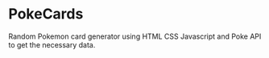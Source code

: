 # PokeCards
Random Pokemon card generator using HTML CSS Javascript and Poke API to get the necessary data.
